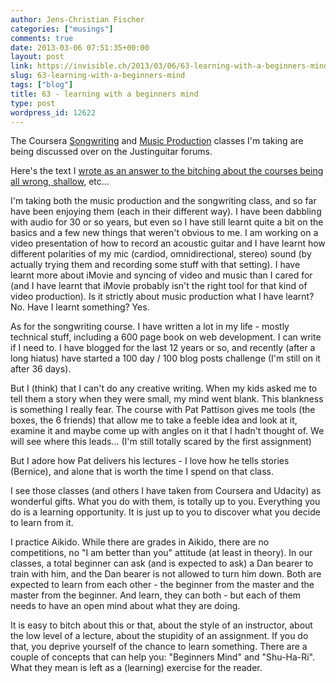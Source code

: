 ```yaml
---
author: Jens-Christian Fischer
categories: ["musings"]
comments: true
date: 2013-03-06 07:51:35+00:00
layout: post
link: https://invisible.ch/2013/03/06/63-learning-with-a-beginners-mind/
slug: 63-learning-with-a-beginners-mind
tags: ["blog"]
title: 63 - learning with a beginners mind
type: post
wordpress_id: 12622
---
```


The Coursera [Songwriting](https://www.coursera.org/course/songwriting) and [Music Production](https://www.coursera.org/course/musicproduction) classes I'm taking are being discussed over on the Justinguitar forums.

Here's the text I [wrote as an answer to the bitching about the courses being all wrong, shallow](https://justinguitarcommunity.com/index.php?topic=31803.msg265240#msg265240), etc...

I'm taking both the music production and the songwriting class, and so far have been enjoying them (each in their different way). I have been dabbling with audio for 30 or so years, but even so I have still learnt quite a bit on the basics and a few new things that weren't obvious to me. I am working on a video presentation of how to record an acoustic guitar and I have learnt how different polarities of my mic (cardiod, omnidirectional, stereo) sound (by actually trying them and recording some stuff with that setting). I have learnt more about iMovie and syncing of video and music than I cared for (and I have learnt that iMovie probably isn't the right tool for that kind of video production). Is it strictly about music production what I have learnt? No. Have I learnt something? Yes.

As for the songwriting course. I have written a lot in my life - mostly technical stuff, including a 600 page book on web development. I can write if I need to. I have blogged for the last 12 years or so, and recently (after a long hiatus) have started a 100 day / 100 blog posts challenge (I'm still on it after 36 days).

But I (think) that I can't do any creative writing. When my kids asked me to tell them a story when they were small, my mind went blank. This blankness is something I really fear. The course with Pat Pattison gives me tools (the boxes, the 6 friends) that allow me to take a feeble idea and look at it, examine it and maybe come up with angles on it that I hadn't thought of. We will see where this leads... (I'm still totally scared by the first assignment)

But I adore how Pat delivers his lectures - I love how he tells stories (Bernice), and alone that is worth the time I spend on that class.

I see those classes (and others I have taken from Coursera and Udacity) as wonderful gifts. What you do with them, is totally up to you. Everything you do is a learning opportunity. It is just up to you to discover what you decide to learn from it.

I practice Aikido. While there are grades in Aikido, there are no competitions, no "I am better than you" attitude (at least in theory). In our classes, a total beginner can ask (and is expected to ask) a Dan bearer to train with him, and the Dan bearer is not allowed to turn him down. Both are expected to learn from each other - the beginner from the master and the master from the beginner. And learn, they can both - but each of them needs to have an open mind about what they are doing.

It is easy to bitch about this or that, about the style of an instructor, about the low level of a lecture, about the stupidity of an assignment. If you do that, you deprive yourself of the chance to learn something. There are a couple of concepts that can help you: "Beginners Mind" and "Shu-Ha-Ri". What they mean is left as a (learning) exercise for the reader.
